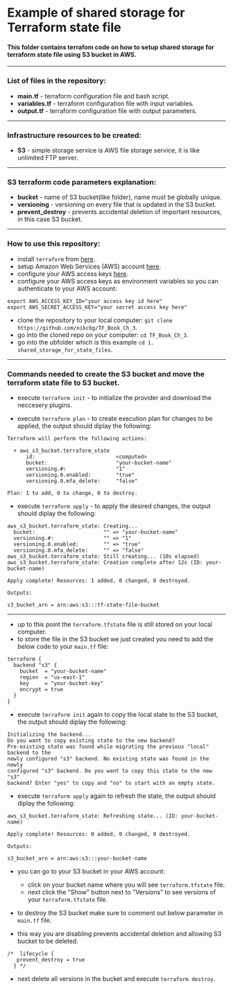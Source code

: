 # Example of shared storage for Terraform state file

#### This folder contains terrafom code on how to setup shared storage for terraform state file using S3 bucket in AWS.

-----------------------------------------------------------------------------------------------------------------------
### List of files in the repository:
- __main.tf__ - terraform configuration file and bash script.
- __variables.tf__ - terraform configuration file with input variables.
- __output.tf__ - terraform configuration file with output parameters.

---------------------------------------------------------------------------------------------------------------
###  Infrastructure resources to be created:
- __S3__ - simple storage service is AWS file storage service, it is like unlimited FTP server.
-----------------------------------------------------------------------------------------------------------------
### S3 terraform code parameters explanation:
- __bucket__ - name of S3 bucket(like folder), name must be globally unique.
- __versioning__ - versioning on every file that is updated in the S3 bucket.
- __prevent_destroy__ -  prevents accidental deletion of important resources, in this case S3 bucket.  

---------------------------------------------------------------------------------------------------------------
### How to use this repository:
- install `terraform` from [here](https://www.terraform.io/downloads.html).
- setup Amazon Web Services (AWS) account [here](https://aws.amazon.com/).
- configure your AWS access keys [here](https://docs.aws.amazon.com/general/latest/gr/aws-sec-cred-types.html#access-keys-and-secret-access-keys).
- configure your AWS access keys as environment variables so you can authenticate to your AWS account:

```
export AWS_ACCESS_KEY_ID="your access key id here"
export AWS_SECRET_ACCESS_KEY="your secret access key here"
```
   
- clone the repository to your local computer: `git clone https://github.com/nikcbg/TF_Book_Ch_3`.
- go into the cloned repo on your computer: `cd TF_Book_Ch_3`.
- go into the ubfolder which is this example `cd 1. shared_storage_for_state_files`.

------------------------------------------------------------------------------------------------------------------
### Commands needed to create the S3 bucket and move the terraform state file to S3 bucket.
- execute `terraform init` - to initialize the provider and download the neccesery plugins.
  
- execute `terraform plan` - to create execution plan for changes to be applied, the output should diplay the following:  
```
Terraform will perform the following actions:

  + aws_s3_bucket.terraform_state
      id:                          <computed>
      bucket:                      "your-bucket-name"
      versioning.#:                "1"
      versioning.0.enabled:        "true"
      versioning.0.mfa_delete:     "false"

Plan: 1 to add, 0 to change, 0 to destroy.
```
  
- execute `terraform apply` - to apply the desired changes, the output should diplay the following:

```
aws_s3_bucket.terraform_state: Creating...
  bucket:                      "" => "your-bucket-name"
  versioning.#:                "" => "1"
  versioning.0.enabled:        "" => "true"
  versioning.0.mfa_delete:     "" => "false"
aws_s3_bucket.terraform_state: Still creating... (10s elapsed)
aws_s3_bucket.terraform_state: Creation complete after 12s (ID: your-bucket-name)

Apply complete! Resources: 1 added, 0 changed, 0 destroyed.

Outputs:

s3_bucket_arn = arn:aws:s3:::tf-state-file-bucket
```
---------------------------------------------------------------------------------------------------------------------------
- up to this point the `terraform.tfstate` file is still stored on your local computer.
- to store the file in the S3 bucket we just created you need to add the below code to your `main.tf` file:

```
terraform {
  backend "s3" {
    bucket  = "your-bucket-name"
    region  = "us-east-1"
    key     = "your-bucket-key"
    encrypt = true
  }
}
```

- execute `terraform init` again to copy the local state to the S3 bucket, the output should diplay the following:

```
Initializing the backend...
Do you want to copy existing state to the new backend?
Pre-existing state was found while migrating the previous "local" backend to the
newly configured "s3" backend. No existing state was found in the newly
configured "s3" backend. Do you want to copy this state to the new "s3"
backend? Enter "yes" to copy and "no" to start with an empty state.
```
- execute `terraform apply` again to refresh the state, the output should diplay the following:  
```
aws_s3_bucket.terraform_state: Refreshing state... (ID: your-bucket-name)

Apply complete! Resources: 0 added, 0 changed, 0 destroyed.

Outputs:

s3_bucket_arn = arn:aws:s3:::your-bucket-name
```
- you can go to your S3 bucket in your AWS account:
  - click on your bucket name where you will see `terraform.tfstate` file.
  - next click the "Show" button next to "Versions" to see versions of your `terraform.tfstate` file.
  
- to destroy the S3 bucket make sure to comment out below parameter in `main.tf` file.
- this way you are disabling prevents accidental deletion and allowing S3 bucket to be deleted.
```
/*  lifecycle {
   prevent_destroy = true
  } */
```

- next delete all versions in the bucket and execute `terraform destroy`. 
